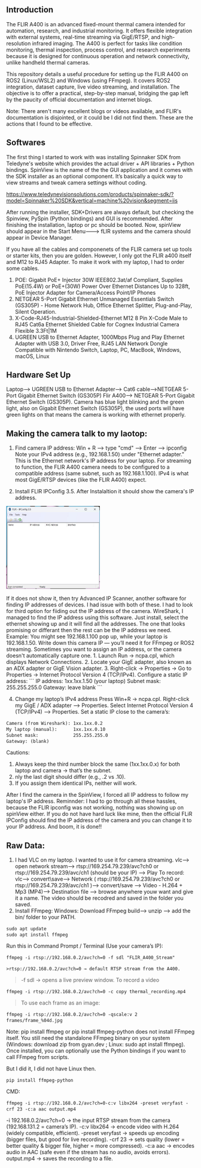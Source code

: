 ## Introduction
The FLIR A400 is an advanced fixed-mount thermal camera intended for automation, research, and industrial monitoring. It offers flexible integration with external systems, real-time streaming via GigE/RTSP, and high-resolution infrared imaging. The A400 is perfect for tasks like condition monitoring, thermal inspection, process control, and research experiments because it is designed for continuous operation and network connectivity, unlike handheld thermal cameras.

This repository details a useful procedure for setting up the FLIR A400 on ROS2 (Linux/WSL2) and Windows (using FFmpeg). It covers ROS2 integration, dataset capture, live video streaming, and installation. The objective is to offer a practical, step-by-step manual, bridging the gap left by the paucity of official documentation and internet blogs.

Note: There aren't many excellent blogs or videos available, and FLIR's documentation is disjointed, or it could be I did not find them. These are the actions that I found to be effective.

## Softwares
The first thing I started to work with was installing Spinnaker SDK from Teledyne's website which provides the actual driver + API libraries + Python bindings. SpinView is the name of the the GUI application and it comes with the SDK installer as an optional component. It’s basically a quick way to view streams and tweak camera settings without coding. 

https://www.teledynevisionsolutions.com/products/spinnaker-sdk/?model=Spinnaker%20SDK&vertical=machine%20vision&segment=iis

After running the installer, SDK+Drivers are always default, but checking the Spinview, PySpin (Python bindings) and GUI is recommended. After finishing the installation, laptop or pc should be booted. Now, spinView should appear in the Start Menu---> fLIR systems and the camera should appear in Device Manager. 

If you have all the cables and componenets of the FLIR camera set up tools or starter kits, then you are golden. However, I only got the FLIR a400 itself and M12 to RJ45 Adapter. To make it work with my laptop, I had to order some cables. 
1.	POE: Gigabit PoE+ Injector 30W IEEE802.3at/af Compliant, Supplies PoE(15.4W) or PoE+(30W) Power Over Ethernet Distances Up to 328ft, PoE Injector Adapter for Camera/Access Point/IP Phones
2.	NETGEAR 5-Port Gigabit Ethernet Unmanaged Essentials Switch (GS305P) - Home Network Hub, Office Ethernet Splitter, Plug-and-Play, Silent Operation.
3.	X-Code-RJ45-Industrial-Shielded-Ethernet M12 8 Pin X-Code Male to RJ45 Cat6a Ethernet Shielded Cable for Cognex Industrial Camera Flexible 3.3Ft|1M
4. UGREEN USB to Ethernet Adapter, 1000Mbps Plug and Play Ethernet Adapter with USB 3.0, Driver Free, RJ45 LAN Network Dongle Compatible with Nintendo Switch, Laptop, PC, MacBook, Windows, macOS, Linux

## Hardware Set Up
Laptop--> UGREEN USB to Ethernet Adapter--> Cat6 cable-->NETGEAR 5-Port Gigabit Ethernet Switch (GS305P)
Flir A400--> NETGEAR 5-Port Gigabit Ethernet Switch (GS305P). 
Camera has blue light blinking and the green light, also on Gigabit Ethernet Switch (GS305P), the used ports will have green lights on that means the camera is working with ethernet properly. 

## Making the camera talk to my laotop:
1. Find camera IP address:
             Win + R --> type "cmd" --> Enter --> ipconfig
Note your IPv4 address (e.g., 192.168.1.50) under "Ethernet adapter." This is the Ethernet network's IP address for your laptop. For streaming to function, the FLIR A400 camera needs to be configured to a compatible address (same subnet, such as 192.168.1.100). IPv4 is what most GigE/RTSP devices (like the FLIR A400) expect.

2. Install FLIR IPConfig 3.5. After Instalaltion it should show the camera's IP address.
    <p align="center">
  <img src="assets/1.jpg" width="250" />
    </p>
If it does not show it, then try Advanced IP Scanner, another software for finding IP addresses of devices. I had issue with both of these. I had to look for third option for fiiding out the IP address of the camera. 
WireShark, I managed to find the IP address using this software. Just install, select the ethernet showing up and it will find all the addresses. The one that looks promising or differant then the rest can be the IP address we need. Example: You might see 192.168.1.100 pop up, while your laptop is 192.168.1.50.
Write down this camera IP — you’ll need it for FFmpeg or ROS2 streaming.
Sometimes you want to assign an IP address, or the camera doesn't automatically capture one.
1. Launch Run → ncpa.cpl, which displays Network Connections.
2. Locate your GigE adapter, also known as an ADX adapter or GigE Vision adapter.
3. Right-click → Properties → Go to Properties → Internet Protocol Version 4 (TCP/IPv4).
Configure a static IP address:
```
IP address: 1xx.1xx.1.50   (your laptop)
Subnet mask: 255.255.255.0
Gateway: leave blank           
```

4. Change my laptop’s IPv4 address
Press Win+R → ncpa.cpl.
Right-click my GigE / ADX adapter --> Properties.
Select Internet Protocol Version 4 (TCP/IPv4) --> Properties.
Set a static IP close to the camera’s:

```
Camera (from Wireshark): 1xx.1xx.0.2
My laptop (manual):      1xx.1xx.0.10
Subnet mask:             255.255.255.0
Gateway: (blank)
```
Cautions:
1. Always keep the third number block the same (1xx.1xx.0.x) for both laptop and camera → that’s the subnet.
2. nly the last digit should differ (e.g., .2 vs .10).
3. If you assign them identical IPs, neither will work.
   
After I find the camera in the SpinView, I forced all IP address to follow my laptop's IP address. 
Reminnder: I had to go through all these hassles, because the FLIR ipconfig was not working, nothing was showing up on spinView either. If you do not have hard luck like mine, then the official FLiR IPConfig should find the IP address of the camera and you can change it to your IP address. And boom, it is done!!

## Raw Data:
1. I had VLC on my laptop. I wanted to use it for camera streaming. 
vlc--> open network stream--> rtsp://169.254.79.239/avc?ch0 or rtsp://169.254.79.239/avc/ch1 (should be your IP) --> Play
To record:
vlc--> convert\save--> Network ( rtsp://169.254.79.239/avc?ch0 or rtsp://169.254.79.239/avc/ch1 )--> convert/save --> Video - H.264 + Mp3 (MP4)--> Destination file --> browse anywhere youw want and give it a name. The video should be recodred and saved in the folder you saved. 
2. Install FFmpeg:
Windows: Download FFmpeg build--> unzip --> add the bin/ folder to your PATH.
```
sudo apt update
sudo apt install ffmpeg
```
Run this in Command Prompt / Terminal (Use your camera’s IP):
```
ffmpeg -i rtsp://192.168.0.2/avc?ch=0 -f sdl "FLIR_A400_Stream"
```

```
>rtsp://192.168.0.2/avc?ch=0 → default RTSP stream from the A400.
```
>-f sdl → opens a live preview window.
>To record a video
```
ffmpeg -i rtsp://192.168.0.2/avc?ch=0 -c copy thermal_recording.mp4
```
>To use each frame as an image:
```
ffmpeg -i rtsp://192.168.0.2/avc?ch=0 -qscale:v 2 frames/frame_%04d.jpg
```
Note: pip install ffmpeg or pip install ffmpeg-python does not install FFmpeg itself. You still need the standalone FFmpeg binary on your system (Windows: download zip from gyan.dev
; Linux: sudo apt install ffmpeg). Once installed, you can optionally use the Python bindings if you want to call FFmpeg from scripts.

But I did it, I did not have Linux then. 
```
pip install ffmpeg-python
```
CMD:

```
ffmpeg -i rtsp://192.168.0.2/avc?ch=0-c:v libx264 -preset veryfast -crf 23 -c:a aac output.mp4
```

-i 192.168.0.2/avc?ch=0 → the input RTSP stream from the camera (192.168.131.2 = camera’s IP).
-c:v libx264 → encode video with H.264 (widely compatible, efficient).
-preset veryfast → speeds up encoding (bigger files, but good for live recording).
-crf 23 → sets quality (lower = better quality & bigger file, higher = more compressed).
-c:a aac → encodes audio in AAC (safe even if the stream has no audio, avoids errors).
output.mp4 → saves the recording to a file.


